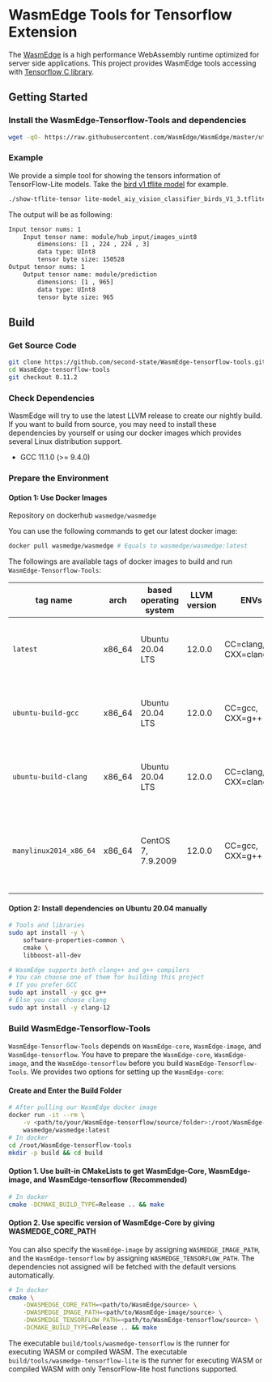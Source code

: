 # WasmEdge Tools for Tensorflow Extension

The [WasmEdge](https://github.com/WasmEdge/WasmEdge) is a high performance WebAssembly runtime optimized for server side applications. This project provides WasmEdge tools accessing with [Tensorflow C library](https://www.tensorflow.org/install/lang_c).

## Getting Started

### Install the WasmEdge-Tensorflow-Tools and dependencies

```bash
wget -qO- https://raw.githubusercontent.com/WasmEdge/WasmEdge/master/utils/install.sh | bash -s -- -e all -v 0.11.2
```

### Example

We provide a simple tool for showing the tensors information of TensorFlow-Lite models.
Take the [bird v1 tflite model](https://github.com/second-state/wasm-learning/blob/master/rust/birds_v1/lite-model_aiy_vision_classifier_birds_V1_3.tflite) for example.

```bash
./show-tflite-tensor lite-model_aiy_vision_classifier_birds_V1_3.tflite
```

The output will be as following:

```bash
Input tensor nums: 1
    Input tensor name: module/hub_input/images_uint8
        dimensions: [1 , 224 , 224 , 3]
        data type: UInt8
        tensor byte size: 150528
Output tensor nums: 1
    Output tensor name: module/prediction
        dimensions: [1 , 965]
        data type: UInt8
        tensor byte size: 965
```

## Build

### Get Source Code

```bash
git clone https://github.com/second-state/WasmEdge-tensorflow-tools.git
cd WasmEdge-tensorflow-tools
git checkout 0.11.2
```

### Check Dependencies

WasmEdge will try to use the latest LLVM release to create our nightly build.
If you want to build from source, you may need to install these dependencies by yourself or using our docker images which provides several Linux distribution support.

- GCC 11.1.0 (>= 9.4.0)

### Prepare the Environment

#### Option 1: Use Docker Images

Repository on dockerhub `wasmedge/wasmedge`

You can use the following commands to get our latest docker image:

```bash
docker pull wasmedge/wasmedge # Equals to wasmedge/wasmedge:latest
```

The followings are available tags of docker images to build and run `WasmEdge-Tensorflow-Tools`:

| tag name                | arch    | based operating system | LLVM version | ENVs                  | compatibility            | comments                                                                            |
| ---                     | ---     | ---                    | ---          | ---                   | ---                      | ---                                                                                 |
| `latest`                | x86\_64 | Ubuntu 20.04 LTS       | 12.0.0       | CC=clang, CXX=clang++ | Ubuntu 20.04+            | This is for CI, will always use the latest Ubuntu release                           |
| `ubuntu-build-gcc`      | x86\_64 | Ubuntu 20.04 LTS       | 12.0.0       | CC=gcc, CXX=g++       | Ubuntu 20.04+            | This is for CI, will always use the latest Ubuntu release                           |
| `ubuntu-build-clang`    | x86\_64 | Ubuntu 20.04 LTS       | 12.0.0       | CC=clang, CXX=clang++ | Ubuntu 20.04+            | This is for CI, will always use the latest Ubuntu release                           |
| `manylinux2014_x86_64`  | x86\_64 | CentOS 7, 7.9.2009     | 12.0.0       | CC=gcc, CXX=g++       | Ubuntu 16.04+, CentOS 7+ | This is for developers who familiar with CentOS on x86\_64 architecture             |

#### Option 2: Install dependencies on Ubuntu 20.04 manually

```bash
# Tools and libraries
sudo apt install -y \
    software-properties-common \
    cmake \
    libboost-all-dev

# WasmEdge supports both clang++ and g++ compilers
# You can choose one of them for building this project
# If you prefer GCC
sudo apt install -y gcc g++
# Else you can choose clang
sudo apt install -y clang-12
```

### Build WasmEdge-Tensorflow-Tools

`WasmEdge-Tensorflow-Tools` depends on `WasmEdge-core`, `WasmEdge-image`, and `WasmEdge-tensorflow`.
You have to prepare the `WasmEdge-core`, `WasmEdge-image`, and the `WasmEdge-tensorflow` before you build `WasmEdge-Tensorflow-Tools`.
We provides two options for setting up the `WasmEdge-core`:

#### Create and Enter the Build Folder

```bash
# After pulling our WasmEdge docker image
docker run -it --rm \
    -v <path/to/your/WasmEdge-tensorflow/source/folder>:/root/WasmEdge-tensorflow-tools \
    wasmedge/wasmedge:latest
# In docker
cd /root/WasmEdge-tensorflow-tools
mkdir -p build && cd build
```

#### Option 1. Use built-in CMakeLists to get WasmEdge-Core, WasmEdge-image, and WasmEdge-tensorflow (Recommended)

```bash
# In docker
cmake -DCMAKE_BUILD_TYPE=Release .. && make
```

#### Option 2. Use specific version of WasmEdge-Core by giving WASMEDGE_CORE_PATH

You can also specify the `WasmEdge-image` by assigning `WASMEDGE_IMAGE_PATH`, and the `WasmEdge-tensorflow` by assigning `WASMEDGE_TENSORFLOW_PATH`. The dependencies not assigned will be fetched with the default versions automatically.

```bash
# In docker
cmake \
    -DWASMEDGE_CORE_PATH=<path/to/WasmEdge/source> \
    -DWASMEDGE_IMAGE_PATH=<path/to/WasmEdge-image/source> \
    -DWASMEDGE_TENSORFLOW_PATH=<path/to/WasmEdge-tensorflow/source> \
    -DCMAKE_BUILD_TYPE=Release .. && make
```

The executable `build/tools/wasmedge-tensorflow` is the runner for executing WASM or compiled WASM.
The executable `build/tools/wasmedge-tensorflow-lite` is the runner for executing WASM or compiled WASM with only TensorFlow-lite host functions supported.

